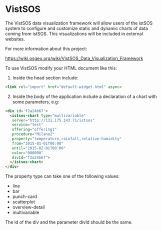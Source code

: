 # VistSOS

The VistSOS data visualization framework will allow users of the istSOS system to configure and customize static and dynamic charts of data coming from istSOS. This visualizations will be included in external websites.

For more information about this project:

https://wiki.osgeo.org/wiki/VistSOS_Data_Visualization_Framework

To use VistSOS modify your HTML document like this:

1. Inside the head section include:
  ```html
  <link rel="import" href="default-widget.html" async>
  ```

2. Inside the body of the application include a declaration of a chart with some parameters, e.g:
  ```html
  <div id='f2a24b67'>
    <istsos-chart type="multivariable"
     server="http://131.175.143.71/istsos"
     service="test"
     offering="offering1"
     procedure="Milano2"
     property="temperature,rainfall,relative-humidity"
     from="2015-01-01T00:00"
     until="2015-02-01T00:00"
     color="000000"
     divId="f2a24b67">
    </istsos-chart>
  </div>
  ```
The property type can take one of the following values: 

  * line
  * bar
  * punch-card
  * scatterplot
  * overview-detail
  * multivariable 

The id of the div and the parameter divId should be the same.

